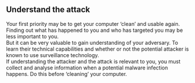 ## Understand the attack
Your first priority may be to get your computer ‘clean’ and usable again. Finding out what has happened to you and who has targeted you may be less important to you.
<br>
But it can be very valuable to gain understanding of your adversary. To learn their technical capabilities and whether or not the potential attacker is known to use surveillance technology.
<br>
If understanding the attacker and the attack is relevant to you, you must collect and analyse information when a potential malware infection happens. Do this before ‘cleaning’ your computer.
